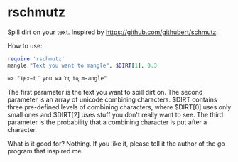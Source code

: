 # rschmutz
Spill dirt on your text. Inspired by https://github.com/githubert/schmutz.

How to use:
```ruby
require 'rschmutz'
mangle "Text you want to mangle", $DIRT[1], 0.3
```
```
=> "T͓ex̵t͘ you wa͘nt͓ to͓ m̵angle"
```
The first parameter is the text you want to spill dirt on.
The second parameter is an array of unicode combining characters.
$DIRT contains three pre-defined levels of combining characters, where $DIRT[0] uses only small ones and $DIRT[2] uses stuff you don't really want to see.
The third parameter is the probability that a combining character is put after a character.

What is it good for? Nothing. If you like it, please tell it the author of the go program that inspired me.
